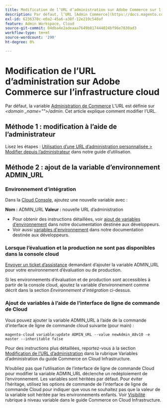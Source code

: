 ```yaml
---
title: Modification de l’URL d’administration sur Adobe Commerce sur l’infrastructure cloud
description: Par défaut, l’URL [Admin Commerce](https://docs.magento.com/m2/ee/user_guide/stores/admin.html) est définie sur *&lt;domain\_name&gt;/admin*. Cet article explique comment modifier l’URL.
exl-id: 6236370c-e0a2-45a6-a38f-12e219c540af
feature: Admin Workspace, Cloud
source-git-commit: 04dba4e2adeaaa7649b817444024bf96e7830ad3
workflow-type: tm+mt
source-wordcount: '290'
ht-degree: 0%

---
```


# Modification de l’URL d’administration sur Adobe Commerce sur l’infrastructure cloud

Par défaut, la variable [Administration de Commerce](https://experienceleague.adobe.com/docs/commerce-admin/start/admin/admin.html) L’URL est définie sur *&lt;domain _name=&quot;&quot;>/admin*. Cet article explique comment modifier l’URL.

## Méthode 1 : modification à l’aide de l’administrateur

Lisez les étapes : [Utilisation d’une URL d’administration personnalisée > Modifier depuis l’administrateur](https://experienceleague.adobe.com/docs/commerce-admin/stores-sales/site-store/store-urls.html#use-a-custom-admin-url) dans notre guide d’utilisation.

## Méthode 2 : ajout de la variable d’environnement ADMIN\_URL

### Environnement d’intégration

Dans la [Cloud Console](https://experienceleague.adobe.com/docs/commerce-cloud-service/user-guide/project/overview.html), ajoutez une nouvelle variable avec :

**Nom :** ADMIN\_URL **Valeur :** nouvelle URL d’administration

* Pour obtenir des instructions détaillées, voir [ajout de variables d’environnement](https://experienceleague.adobe.com/docs/commerce-cloud-service/user-guide/project/overview.html#configure-environment) dans notre documentation destinée aux développeurs.
* Voir aussi [variables d&#39;environnement](https://experienceleague.adobe.com/docs/commerce-cloud-service/user-guide/configure/env/stage/variables-admin.html) dans notre documentation destinée aux développeurs.

### Lorsque l’évaluation et la production ne sont pas disponibles dans la console cloud

[Envoyer un ticket d’assistance](/help/help-center-guide/help-center/magento-help-center-user-guide.md#submit-ticket) demandant d’ajouter la variable ADMIN\_URL pour votre environnement d’évaluation ou de production.

Si les environnements d’évaluation et de production sont accessibles à partir de la console cloud, ajoutez la variable d’environnement comme décrit dans la section *Environnement d’intégration* ci-dessus.

### Ajout de variables à l’aide de l’interface de ligne de commande de Cloud

Vous pouvez ajouter la variable ADMIN\_URL à l’aide de la commande d’interface de ligne de commande cloud suivante (pour main) :

`magento-cloud variable:update ADMIN_URL --value newAdmin_A8v10 -e master --inheritable false`

Pour des instructions plus détaillées, reportez-vous à la section [Modification de l’URL d’administration](https://experienceleague.adobe.com/docs/commerce-cloud-service/user-guide/configure/env/stage/variables-admin.html?lang=en#change-the-admin-url) dans la rubrique Variables d’administration du guide Commerce on Cloud Infrastructure.

N’oubliez pas que l’utilisation de l’interface de ligne de commande Cloud pour modifier la variable ADMIN\_URL déclenche un redéploiement de l’environnement. Les variables sont héritées par défaut. Pour éviter l’héritage, utilisez les options de commande de l’interface de ligne de commande Cloud pour indiquer que vous ne souhaitez pas que la valeur de la variable soit héritée par les environnements enfants. Voir [Visibilité](https://experienceleague.adobe.com/docs/commerce-cloud-service/user-guide/configure/env/variable-levels.html#visibility) rubrique à niveau variable dans le guide Commerce on Cloud Infrastructure.
